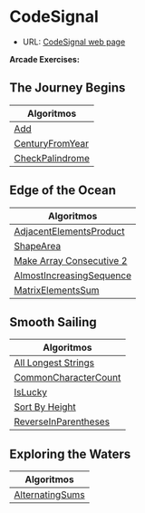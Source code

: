 # CodeSignal

- URL: [CodeSignal web page](https://app.codesignal.com/)

**Arcade Exercises:**

## The Journey Begins

| Algoritmos                                                   |
| ------------------------------------------------------------ |
| [Add](https://github.com/mrgold92/CodeSignal/blob/master/src/add/Main.java) |
| [CenturyFromYear](https://github.com/mrgold92/CodeSignal/blob/master/src/centuryFromYear/Main.java) |
| [CheckPalindrome](https://github.com/mrgold92/CodeSignal/blob/master/src/palindrome/Main.java) |

## Edge of the Ocean

| Algoritmos                                                   |
| ------------------------------------------------------------ |
| [AdjacentElementsProduct](https://github.com/mrgold92/CodeSignal/blob/master/src/adjacentElementsProduct/Main.java) |
| [ShapeArea](https://github.com/mrgold92/CodeSignal/blob/master/src/shapeArea/Main.java) |
| [Make Array Consecutive 2](https://github.com/mrgold92/CodeSignal/blob/master/src/makeArrayConsecutive/Main.java) |
| [AlmostIncreasingSequence](https://github.com/mrgold92/CodeSignal/blob/master/src/almostIncreasingSequence/Main.java) |
| [MatrixElementsSum](https://github.com/mrgold92/CodeSignal/blob/master/src/matrixElementsSum/Main.java) |

## Smooth Sailing

| Algoritmos                                                   |
| ------------------------------------------------------------ |
| [All Longest Strings](https://github.com/mrgold92/CodeSignal/blob/master/src/allLongestStrings/Main.java) |
| [CommonCharacterCount](https://github.com/mrgold92/CodeSignal/blob/master/src/commonCharacterCount/Main.java) |
| [IsLucky](https://github.com/mrgold92/CodeSignal/blob/master/src/isLucky/Main.java) |
| [Sort By Height](https://github.com/mrgold92/CodeSignal/blob/master/src/shortByHeight/Main.java) |
| [ReverseInParentheses](https://github.com/mrgold92/CodeSignal/blob/master/src/reverseInParentheses/Main.java) |

## Exploring the Waters

| Algoritmos                                                   |
| ------------------------------------------------------------ |
| [AlternatingSums](https://github.com/mrgold92/CodeSignal/blob/master/src/alternatingSums/Main.java) |
